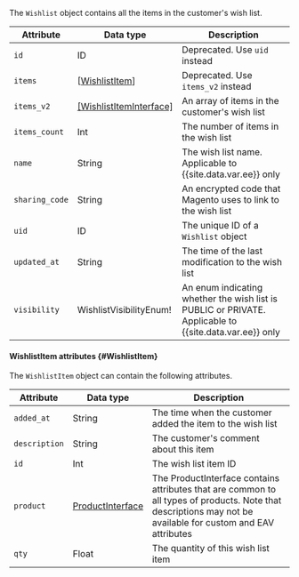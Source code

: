 The `Wishlist` object contains all the items in the customer's wish list.

Attribute | Data type | Description
--- | --- | ---
`id` | ID | Deprecated. Use `uid` instead
`items` | [[WishlistItem](#WishlistItem)] | Deprecated. Use `items_v2` instead
`items_v2` | [[WishlistItemInterface]]({{page.baseurl/graphql/interfaces/wishlist-item/interface.html}}) | An array of items in the customer's wish list
`items_count` | Int | The number of items in the wish list
`name` | String | The wish list name. Applicable to {{site.data.var.ee}} only
`sharing_code` | String | An encrypted code that Magento uses to link to the wish list
`uid` | ID | The unique ID of a `Wishlist` object
`updated_at` | String | The time of the last modification to the wish list
`visibility` | WishlistVisibilityEnum! | An enum indicating whether the wish list is PUBLIC or PRIVATE. Applicable to {{site.data.var.ee}} only

#### WishlistItem attributes {#WishlistItem}

The `WishlistItem` object can contain the following attributes.

Attribute | Data type | Description
--- | --- | ---
`added_at` | String | The time when the customer added the item to the wish list
`description` | String | The customer's comment about this item
`id` | Int | The wish list item ID
`product` | [ProductInterface]({{page.baseurl}}/graphql/interfaces/product-interface.html) | The ProductInterface contains attributes that are common to all types of products. Note that descriptions may not be available for custom and EAV attributes
`qty` | Float | The quantity of this wish list item
